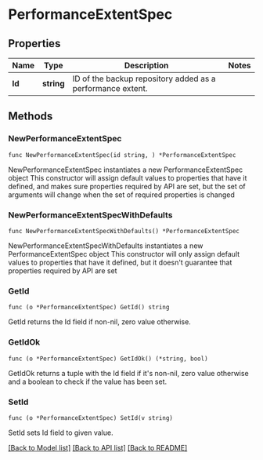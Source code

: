 # PerformanceExtentSpec

## Properties

Name | Type | Description | Notes
------------ | ------------- | ------------- | -------------
**Id** | **string** | ID of the backup repository added as a performance extent. | 

## Methods

### NewPerformanceExtentSpec

`func NewPerformanceExtentSpec(id string, ) *PerformanceExtentSpec`

NewPerformanceExtentSpec instantiates a new PerformanceExtentSpec object
This constructor will assign default values to properties that have it defined,
and makes sure properties required by API are set, but the set of arguments
will change when the set of required properties is changed

### NewPerformanceExtentSpecWithDefaults

`func NewPerformanceExtentSpecWithDefaults() *PerformanceExtentSpec`

NewPerformanceExtentSpecWithDefaults instantiates a new PerformanceExtentSpec object
This constructor will only assign default values to properties that have it defined,
but it doesn't guarantee that properties required by API are set

### GetId

`func (o *PerformanceExtentSpec) GetId() string`

GetId returns the Id field if non-nil, zero value otherwise.

### GetIdOk

`func (o *PerformanceExtentSpec) GetIdOk() (*string, bool)`

GetIdOk returns a tuple with the Id field if it's non-nil, zero value otherwise
and a boolean to check if the value has been set.

### SetId

`func (o *PerformanceExtentSpec) SetId(v string)`

SetId sets Id field to given value.



[[Back to Model list]](../README.md#documentation-for-models) [[Back to API list]](../README.md#documentation-for-api-endpoints) [[Back to README]](../README.md)


